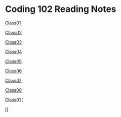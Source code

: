 # Coding 102 Reading Notes

[Class01](/READING-NOTES/102/Class01/)

[Class02](/READING-NOTES/102/Class02/)

[Class03](/READING-NOTES/102/Class03/)

[Class04](/READING-NOTES/102/Class04/)

[Class05](/READING-NOTES/102/Class05/)

[Class06](/READING-NOTES/102/Class06/)

[Class07](/READING-NOTES/102/Class07/README.md/)

[Class08](/READING-NOTES/102/Class08/)

[Class01](102\Class01)
)

[]